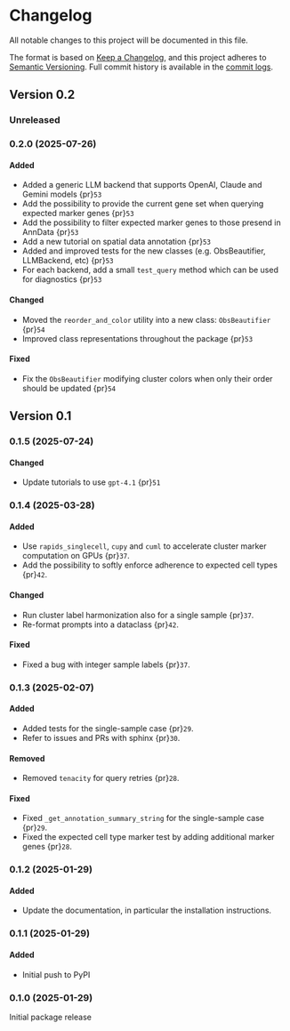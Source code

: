 # Changelog

All notable changes to this project will be documented in this file.

The format is based on [Keep a Changelog][],
and this project adheres to [Semantic Versioning][]. Full commit history is available in the [commit logs][].

[keep a changelog]: https://keepachangelog.com/en/1.0.0/
[semantic versioning]: https://semver.org/spec/v2.0.0.html
[commit logs]: https://github.com/quadbio/cell-annotator/commits

## Version 0.2

### Unreleased

### 0.2.0 (2025-07-26)

#### Added
- Added a generic LLM backend that supports OpenAI, Claude and Gemini models {pr}`53`
- Add the possibility to provide the current gene set when querying expected marker genes {pr}`53`
- Add the possibility to filter expected marker genes to those presend in AnnData {pr}`53`
- Add a new tutorial on spatial data annotation {pr}`53`
- Added and improved tests for the new classes (e.g. ObsBeautifier, LLMBackend, etc) {pr}`53`
- For each backend, add a small `test_query` method which can be used for diagnostics {pr}`53`

#### Changed
- Moved the `reorder_and_color` utility into a new class: `ObsBeautifier` {pr}`54`
- Improved class representations throughout the package  {pr}`53`

#### Fixed
- Fix the `ObsBeautifier` modifying cluster colors when only their order should be updated {pr}`54`

## Version 0.1

### 0.1.5 (2025-07-24)

#### Changed
- Update tutorials to use `gpt-4.1` {pr}`51`

### 0.1.4 (2025-03-28)

#### Added

- Use `rapids_singlecell`, `cupy` and `cuml` to accelerate cluster marker computation on GPUs {pr}`37`.
- Add the possibility to softly enforce adherence to expected cell types {pr}`42`.

#### Changed

- Run cluster label harmonization also for a single sample {pr}`37`.
- Re-format prompts into a dataclass {pr}`42`.

#### Fixed

- Fixed a bug with integer sample labels {pr}`37`.

### 0.1.3 (2025-02-07)

#### Added

- Added tests for the single-sample case {pr}`29`.
- Refer to issues and PRs with sphinx {pr}`30`.

#### Removed

- Removed `tenacity` for query retries {pr}`28`.

#### Fixed

- Fixed `_get_annotation_summary_string` for the single-sample case {pr}`29`.
- Fixed the expected cell type marker test by adding additional marker genes {pr}`28`.

### 0.1.2 (2025-01-29)

#### Added

- Update the documentation, in particular the installation instructions.

### 0.1.1 (2025-01-29)

#### Added

- Initial push to PyPI

### 0.1.0 (2025-01-29)

Initial package release
